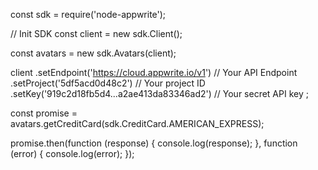 const sdk = require('node-appwrite');

// Init SDK
const client = new sdk.Client();

const avatars = new sdk.Avatars(client);

client
    .setEndpoint('https://cloud.appwrite.io/v1') // Your API Endpoint
    .setProject('5df5acd0d48c2') // Your project ID
    .setKey('919c2d18fb5d4...a2ae413da83346ad2') // Your secret API key
;

const promise = avatars.getCreditCard(sdk.CreditCard.AMERICAN_EXPRESS);

promise.then(function (response) {
    console.log(response);
}, function (error) {
    console.log(error);
});